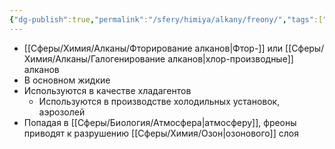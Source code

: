 ```yaml
---
{"dg-publish":true,"permalink":"/sfery/himiya/alkany/freony/","tags":["Органика"]}
---
```


- [[Сферы/Химия/Алканы/Фторирование алканов\|Фтор-]] или [[Сферы/Химия/Алканы/Галогенирование алканов\|хлор-производные]] алканов
- В основном жидкие 
- Используются в качестве хладагентов 
	- Используются в производстве холодильных установок, аэрозолей 
- Попадая в [[Сферы/Биология/Атмосфера\|атмосферу]], фреоны приводят к разрушению [[Сферы/Химия/Озон\|озонового]] слоя